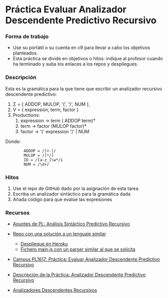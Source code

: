 # Práctica Evaluar Analizador Descendente Predictivo Recursivo

### Forma de trabajo

* Use su portátil o su cuenta en c9 para llevar a cabo los objetivos planteados.
* Esta práctica se divide en objetivos o hitos:  indique al profesor  cuando ha terminado y suba los enlaces a los repos y despliegues.

### Descripción

Esta es la gramática para la que tiene que escribir un analizador recursivo descendente predictivo:

1.  Σ = { ADDOP, MULOP, '(', ')', NUM },
2.  V = {  expression, term, factor }
3.  Productions:
    1.  expression → term ( ADDOP term)* 
    2.  term → factor (MULOP factor)*
    3.  factor → '(' expression ')' | NUM

Donde:

            ADDOP = /[+-]/
            MULOP = /[*/]
            ID = /[a-z_]\w*/i
            NUM = /\d+/

### Hitos

1. Use el repo de GitHub dado por la asignación de esta tarea 
2. Escriba un analizador sintáctico para la gramática dada
3. Añada código para que evalúe las expresiones

### Recursos

* [Apuntes de PL: Análisis Sintáctico Predictivo Recursivo](http://crguezl.github.io/pl-html/node22.html)
* [Repo con una solución a un lenguaje similar](https://github.com/crguezl/prdcalc)
  -  [Despliegue en Heroku](http://predictiveparser.herokuapp.com/)
  - [Fichero main.js con un parser similar al que se solicita](https://github.com/crguezl/prdcalc/blob/master/views/main.js)

* [Campus PL1617: Práctica: Evaluar Analizador Descendente Predictivo Recursivo](https://campusvirtual.ull.es/1617/mod/assign/view.php?id=195888)
* [Descripción de la Práctica: Analizador Descendente Predictivo Recursivo](http://crguezl.github.io/pl-html/node26.html)
* [Analizadores Descendentes Recursivos](https://casianorodriguezleon.gitbooks.io/ull-esit-1617/content/apuntes/parsing/recursivodescendente/)
